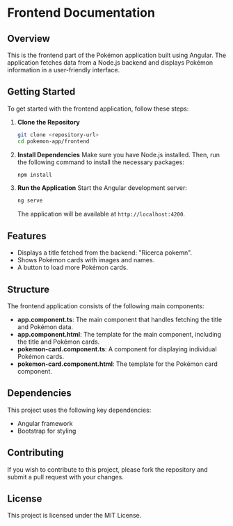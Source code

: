 # Frontend Documentation

## Overview

This is the frontend part of the Pokémon application built using Angular. The application fetches data from a Node.js backend and displays Pokémon information in a user-friendly interface.

## Getting Started

To get started with the frontend application, follow these steps:

1. **Clone the Repository**
   ```bash
   git clone <repository-url>
   cd pokemon-app/frontend
   ```

2. **Install Dependencies**
   Make sure you have Node.js installed. Then, run the following command to install the necessary packages:
   ```bash
   npm install
   ```

3. **Run the Application**
   Start the Angular development server:
   ```bash
   ng serve
   ```
   The application will be available at `http://localhost:4200`.

## Features

- Displays a title fetched from the backend: "Ricerca pokemn".
- Shows Pokémon cards with images and names.
- A button to load more Pokémon cards.

## Structure

The frontend application consists of the following main components:

- **app.component.ts**: The main component that handles fetching the title and Pokémon data.
- **app.component.html**: The template for the main component, including the title and Pokémon cards.
- **pokemon-card.component.ts**: A component for displaying individual Pokémon cards.
- **pokemon-card.component.html**: The template for the Pokémon card component.

## Dependencies

This project uses the following key dependencies:

- Angular framework
- Bootstrap for styling

## Contributing

If you wish to contribute to this project, please fork the repository and submit a pull request with your changes.

## License

This project is licensed under the MIT License.